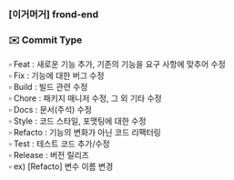 ### [이거머거] frond-end

### ✉️ Commit Type
▫ Feat : 새로운 기능 추가, 기존의 기능을 요구 사항에 맞추어 수정 <br/>
▫ Fix : 기능에 대한 버그 수정 <br/>
▫ Build : 빌드 관련 수정 <br/>
▫ Chore : 패키지 매니저 수정, 그 외 기타 수정 <br/>
▫ Docs : 문서(주석) 수정 <br/>
▫ Style : 코드 스타일, 포맷팅에 대한 수정 <br/>
▫ Refacto : 기능의 변화가 아닌 코드 리팩터링 <br/>
▫ Test : 테스트 코드 추가/수정 <br/>
▫ Release : 버전 릴리즈 <br/>
▫ ex) [Refacto] 변수 이름 변경 <br/>

